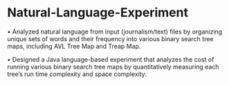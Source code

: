 # Natural-Language-Experiment

• Analyzed natural language from input (journalism/text) files by organizing unique sets of words and their frequency into various binary search tree maps, including AVL Tree Map and Treap Map.

• Designed a Java language-based experiment that analyzes the cost of running various binary search tree maps by quantitatively measuring each tree’s run time complexity and space complexity.

